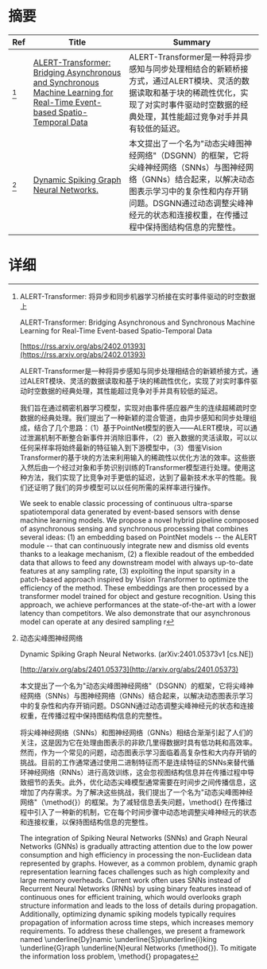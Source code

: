# 摘要

| Ref | Title | Summary |
| --- | --- | --- |
| [^1] | [ALERT-Transformer: Bridging Asynchronous and Synchronous Machine Learning for Real-Time Event-based Spatio-Temporal Data](https://rss.arxiv.org/abs/2402.01393) | ALERT-Transformer是一种将异步感知与同步处理相结合的新颖桥接方式，通过ALERT模块、灵活的数据读取和基于块的稀疏性优化，实现了对实时事件驱动时空数据的经典处理，其性能超过竞争对手并具有较低的延迟。 |
| [^2] | [Dynamic Spiking Graph Neural Networks.](http://arxiv.org/abs/2401.05373) | 本文提出了一个名为"动态尖峰图神经网络"（DSGNN）的框架，它将尖峰神经网络（SNNs）与图神经网络（GNNs）结合起来，以解决动态图表示学习中的复杂性和内存开销问题。DSGNN通过动态调整尖峰神经元的状态和连接权重，在传播过程中保持图结构信息的完整性。 |

# 详细

[^1]: ALERT-Transformer: 将异步和同步机器学习桥接在实时事件驱动的时空数据上

    ALERT-Transformer: Bridging Asynchronous and Synchronous Machine Learning for Real-Time Event-based Spatio-Temporal Data

    [https://rss.arxiv.org/abs/2402.01393](https://rss.arxiv.org/abs/2402.01393)

    ALERT-Transformer是一种将异步感知与同步处理相结合的新颖桥接方式，通过ALERT模块、灵活的数据读取和基于块的稀疏性优化，实现了对实时事件驱动时空数据的经典处理，其性能超过竞争对手并具有较低的延迟。

    

    我们旨在通过稠密机器学习模型，实现对由事件感应器产生的连续超稀疏时空数据的经典处理。我们提出了一种新颖的混合管道，由异步感知和同步处理组成，结合了几个思路：（1）基于PointNet模型的嵌入——ALERT模块，可以通过泄漏机制不断整合新事件并消除旧事件，（2）嵌入数据的灵活读取，可以以任何采样率将始终最新的特征输入到下游模型中，（3）借鉴Vision Transformer的基于块的方法来利用输入的稀疏性以优化方法的效率。这些嵌入然后由一个经过对象和手势识别训练的Transformer模型进行处理。使用这种方法，我们实现了比竞争对手更低的延迟，达到了最新技术水平的性能。我们还证明了我们的异步模型可以以任何所需的采样率进行操作。

    We seek to enable classic processing of continuous ultra-sparse spatiotemporal data generated by event-based sensors with dense machine learning models. We propose a novel hybrid pipeline composed of asynchronous sensing and synchronous processing that combines several ideas: (1) an embedding based on PointNet models -- the ALERT module -- that can continuously integrate new and dismiss old events thanks to a leakage mechanism, (2) a flexible readout of the embedded data that allows to feed any downstream model with always up-to-date features at any sampling rate, (3) exploiting the input sparsity in a patch-based approach inspired by Vision Transformer to optimize the efficiency of the method. These embeddings are then processed by a transformer model trained for object and gesture recognition. Using this approach, we achieve performances at the state-of-the-art with a lower latency than competitors. We also demonstrate that our asynchronous model can operate at any desired sampling r
    
[^2]: 动态尖峰图神经网络

    Dynamic Spiking Graph Neural Networks. (arXiv:2401.05373v1 [cs.NE])

    [http://arxiv.org/abs/2401.05373](http://arxiv.org/abs/2401.05373)

    本文提出了一个名为"动态尖峰图神经网络"（DSGNN）的框架，它将尖峰神经网络（SNNs）与图神经网络（GNNs）结合起来，以解决动态图表示学习中的复杂性和内存开销问题。DSGNN通过动态调整尖峰神经元的状态和连接权重，在传播过程中保持图结构信息的完整性。

    

    将尖峰神经网络（SNNs）和图神经网络（GNNs）相结合渐渐引起了人们的关注，这是因为它在处理由图表示的非欧几里得数据时具有低功耗和高效率。然而，作为一个常见的问题，动态图表示学习面临着高复杂性和大内存开销的挑战。目前的工作通常通过使用二进制特征而不是连续特征的SNNs来替代循环神经网络（RNNs）进行高效训练，这会忽视图结构信息并在传播过程中导致细节的丢失。此外，优化动态尖峰模型通常需要在时间步之间传播信息，这增加了内存需求。为了解决这些挑战，我们提出了一个名为"动态尖峰图神经网络"（\method{}）的框架。为了减轻信息丢失问题，\method{} 在传播过程中引入了一种新的机制，它在每个时间步骤中动态地调整尖峰神经元的状态和连接权重，以保持图结构信息的完整性。

    The integration of Spiking Neural Networks (SNNs) and Graph Neural Networks (GNNs) is gradually attracting attention due to the low power consumption and high efficiency in processing the non-Euclidean data represented by graphs. However, as a common problem, dynamic graph representation learning faces challenges such as high complexity and large memory overheads. Current work often uses SNNs instead of Recurrent Neural Networks (RNNs) by using binary features instead of continuous ones for efficient training, which would overlooks graph structure information and leads to the loss of details during propagation. Additionally, optimizing dynamic spiking models typically requires propagation of information across time steps, which increases memory requirements. To address these challenges, we present a framework named \underline{Dy}namic \underline{S}p\underline{i}king \underline{G}raph \underline{N}eural Networks (\method{}). To mitigate the information loss problem, \method{} propagates
    

